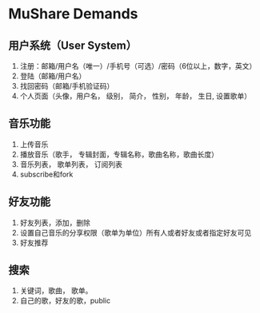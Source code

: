 # MuShare Demands
用户系统（User System）
----
    
  1. 注册：邮箱/用户名（唯一）/手机号（可选）/密码（6位以上，数字，英文）
  2. 登陆（邮箱/用户名）
  3. 找回密码（邮箱/手机验证码）
  4. 个人页面（头像，用户名， 级别， 简介， 性别， 年龄， 生日, 设置歌单）

音乐功能
----

  1. 上传音乐
  2. 播放音乐（歌手， 专辑封面，专辑名称，歌曲名称，歌曲长度）
  3. 音乐列表， 歌单列表， 订阅列表
  4. subscribe和fork

好友功能
----

  1. 好友列表，添加，删除
  2. 设置自己音乐的分享权限（歌单为单位）所有人或者好友或者指定好友可见
  3. 好友推荐

搜索
----
  1. 关键词，歌曲， 歌单。
  2. 自己的歌，好友的歌，public